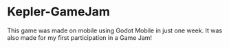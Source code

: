 # Kepler-GameJam
This game was made on mobile using Godot Mobile in just one week. It was also made for my first participation in a Game Jam!
